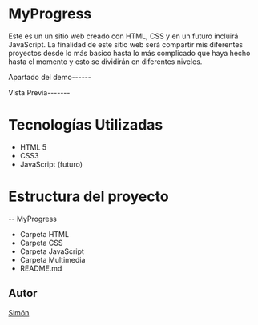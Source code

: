 # MyProgress
Este es un un sitio web creado con HTML, CSS y en un futuro incluirá JavaScript. La finalidad de este sitio web será compartir mis diferentes proyectos desde lo más basico hasta lo más complicado que haya hecho hasta el momento y esto se dividirán en diferentes niveles.

Apartado del demo------

Vista Previa-------

# Tecnologías Utilizadas 
- HTML 5
- CSS3
- JavaScript (futuro)

# Estructura del proyecto
-- MyProgress
- Carpeta HTML
- Carpeta CSS
- Carpeta JavaScript 
- Carpeta Multimedia
- README.md

## Autor
[Simón](https://github.com/SMPS02)

